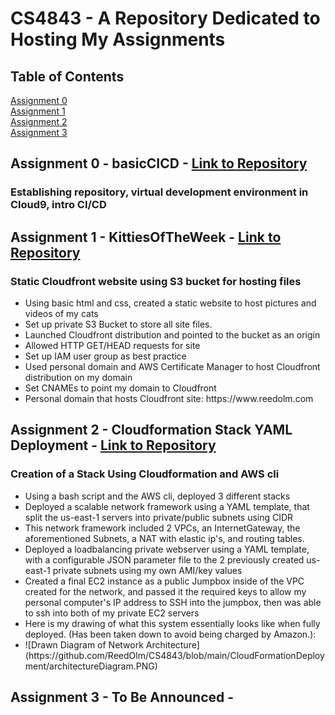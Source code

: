 # CS4843 - A Repository Dedicated to Hosting My Assignments

## Table of Contents
[Assignment 0](#Assignment0)</br>
[Assignment 1](#Assignment1)</br>
[Assignment 2](#Assignment2)</br>
[Assignment 3](#Assignment3)

## Assignment 0 - basicCICD <a name="Assignment0"></a> - <a href="https://github.com/ReedOlm/CS4843/tree/main/basicCICD">Link to Repository</a>
### Establishing repository, virtual development environment in Cloud9, intro CI/CD

## Assignment 1 - KittiesOfTheWeek <a name="Assignment1"></a> - <a href="https://github.com/ReedOlm/CS4843/tree/main/KittiesOfTheWeek">Link to Repository</a>
### Static Cloudfront website using S3 bucket for hosting files
<ul>
  <li>Using basic html and css, created a static website to host pictures and videos of my cats</li>
  <li>Set up private S3 Bucket to store all site files.</li>
  <li>Launched Cloudfront distribution and pointed to the bucket as an origin</li>
  <li>Allowed HTTP GET/HEAD requests for site</li>
  <li>Set up IAM user group as best practice</li>
  <li>Used personal domain and AWS Certificate Manager to host Cloudfront distribution on my domain</li>
  <li>Set CNAMEs to point my domain to Cloudfront</li>
  <li>Personal domain that hosts Cloudfront site: https://www.reedolm.com</li>
</ul>

## Assignment 2 - Cloudformation Stack YAML Deployment <a name="Assignment2"></a> - <a href="https://github.com/ReedOlm/CS4843/tree/main/CloudFormationDeployment">Link to Repository</a>
### Creation of a Stack Using Cloudformation and AWS cli
<ul>
  <li>Using a bash script and the AWS cli, deployed 3 different stacks</li>
  <li>Deployed a scalable network framework using a YAML template, that split the us-east-1 servers into private/public subnets using CIDR</li>
  <li>This network framework included 2 VPCs, an InternetGateway, the aforementioned Subnets, a NAT with elastic ip's, and routing tables.</li>
  <li>Deployed a loadbalancing private webserver using a YAML template, with a configurable JSON parameter file to the 2 previously created us-east-1 private subnets using my own AMI/key values</li>
  <li>Created a final EC2 instance as a public Jumpbox inside of the VPC created for the network, and passed it the required keys to allow my personal computer's IP address to SSH into the jumpbox, then was able to ssh into both of my private EC2 servers</li>
  <li>Here is my drawing of what this system essentially looks like when fully deployed. (Has been taken down to avoid being charged by Amazon.):</li>
  <li>![Drawn Diagram of Network Architecture](https://github.com/ReedOlm/CS4843/blob/main/CloudFormationDeployment/architectureDiagram.PNG)</li>
</ul>

## Assignment 3 - To Be Announced <a name="Assignment3"></a> - 
